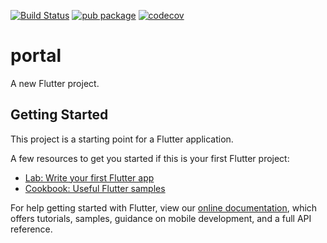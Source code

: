 [![Build Status](https://travis-ci.org/rrousselGit/portal.svg?branch=master)](https://travis-ci.org/rrousselGit/portal)
[![pub package](https://img.shields.io/pub/v/portal.svg)](https://pub.dartlang.org/packages/portal) [![codecov](https://codecov.io/gh/rrousselGit/portal/branch/master/graph/badge.svg)](https://codecov.io/gh/rrousselGit/portal)

# portal

A new Flutter project.

## Getting Started

This project is a starting point for a Flutter application.

A few resources to get you started if this is your first Flutter project:

- [Lab: Write your first Flutter app](https://flutter.dev/docs/get-started/codelab)
- [Cookbook: Useful Flutter samples](https://flutter.dev/docs/cookbook)

For help getting started with Flutter, view our
[online documentation](https://flutter.dev/docs), which offers tutorials,
samples, guidance on mobile development, and a full API reference.
